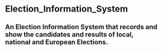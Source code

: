 # Election_Information_System

## An Election Information System that records and show the candidates and results of local, national and European Elections.
